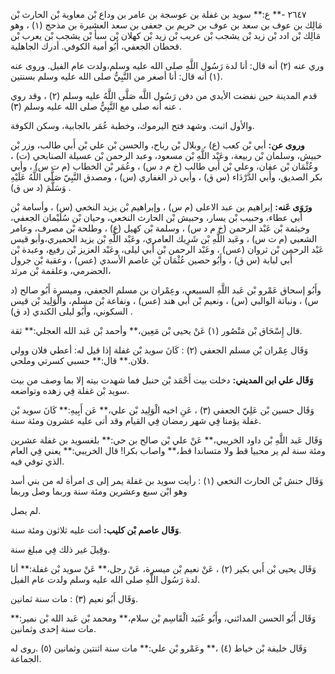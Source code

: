 ٢٦٤٧ -** ع:** سويد بن غفلة بن عوسجة بن عامر بن وداع بْن معاوية بْن الحارث بْن مَالِك بن عوف بن سعد بن عوف بن حريم بن جعفى بن سعد العشيرة بن مذحج (١) ، وهو مَالِك بْن ادد بْن زيد بْن يشجب بْن عريب بْن زيد بْن كهلان بْن سبأ بْن يشجب بْن يعرب بْن قحطان الجعفي، أَبُو أمية الكوفي. أدرك الجاهلية.

وري عنه (٢) أنه قال: أنا لدة رَسُول اللَّهِ صلى الله عليه وسلم،ولدت عام الفيل. وروى عنه (١) أنه قال: أنا أصغر من النَّبِيُّ صلى الله عليه وسلم بسنتين.

قدم المدينة حين نفضت الأيدي من دفن رَسُول اللَّه صَلَّى اللَّهُ عليه وسلم (٢) ، وقد روي عنه أنه صلى مع النَّبِيُّ صلى الله عليه وسلم (٣) .

والأول اثبت. وشهد فتح اليرموك، وخطبة عُمَر بالجابية، وسكن الكوفة.

**وروى عن:** أبي بْن كعب (ع) ، وبلال بْن رباح، والحسن بْن علي بْن أَبي طالب، وزر بْن حبيش، وسلمان بْن ربيعة، وعَبْد اللَّهِ بْن مسعود، وعبد الرحمن بْن عسيلة الصنابحي (ت) ، وعُثْمَان بْن عفان، وعلي بْن أَبي طالب (خ م د س) ، وعُمَر بْن الخطاب (م ت س) ، وأبي بكر الصديق، وأَبي الدَّرْدَاء (س ق) ، وأبي ذر الغفاري (س) ، ومصدق النَّبِيّ صَلَّى اللَّهُ عَلَيْهِ وَسَلَّمَ (د س ق) .

**ورَوَى عَنه:** إبراهيم بن عبد الاعلى (م س) ، وإبراهيم بْن يزيد النخعي (س) ، وأسامة بْن أَبي عطاء، وحبيب بْن يسار، وحبيش بْن الحارث النخعي، وحيان بْن سُلَيْمان الجعفي، وخيثمة بْن عَبْد الرحمن (خ م د س) ، وسلمة بْن كهيل (ع) ، وطلحة بْن مصرف، وعامر الشعبي (م ت س) ، وعَبد اللَّهِ بْن شَرِيك العامري، وعَبْد اللَّهِ بْن يزيد الحميري،وأبو قيس عَبْد الرحمن بْن ثروان (عس) ، وعَبْد الرحمن بْن أَبي ليلى، وعَبْد العزيز بْن رفيع، وعبدة بْن أَبي لبابة (س ق) ، وأَبُو حصين عُثْمَان بْن عاصم الأسدي (عس) ، وعقبة بْن جرول الحضرمي، وعلقمة بْن مرثد،

وأَبُو إسحاق عَمْرو بْن عَبد اللَّهِ السبيعي، وعِمْران بن مسلم الجعفي، وميسرة أَبُو صالح (د س) ، ونباتة الوالبي (س) ، ونعيم بْن أَبي هند (عس) ، ونفاعة بْن مسلم، والْوَلِيد بْن قيس السكوني، وأَبُو ليلى الكندي (د ق) .

قال إِسْحَاق بْن مَنْصُور (١) عَنْ يحيى بْن مَعِين،** وأحمد بْن عَبد الله العجلي:** ثقة.

وَقَال عِمْران بْن مسلم الجعفي (٢) : كَانَ سويد بْن غفلة إذا قيل له: أعطي فلان وولي فلان.** قال:** حسبي كسرتي وملحي.

**وَقَال علي ابن المديني:** دخلت بيت أَحْمَد بْن حنبل فما شهدت بيته إلا بما وصف من بيت سويد بْن غفلة فِي زهده وتواضعه.

وَقَال حسين بْن عَلِيّ الجعفي (٣) ، عَنِ اخيه الْوَلِيد بْن علي،** عَن أَبِيهِ:** كَانَ سويد بْن غفلة يؤمنا فِي شهر رمضان فِي القيام وقد أتى عليه عشرون ومئة سنة.

وَقَال عَبد اللَّهِ بْن داود الخريبي،** عَنْ علي بْن صالح بن حي:** بلغسويد بن غفلة عشرين ومئة سنة لم ير محبيا قط ولا متساندا قط،** واصاب بكرا! قال الخريبي:** يعني فِي العام الذي توفي فيه.

وَقَال حنش بْن الحارث النخعي (١) : رأيت سويد بن غفلة يمر إلى ى امرأة له من بني أسد وهو ابْن سبع وعشرين ومئة سنة وربما وصل وربما

لم يصل.

**وَقَال عاصم بْن كليب:** أتت عليه ثلاثون ومئة سنة.

وقِيلَ غير ذلك فِي مبلغ سنة.

وَقَال يحيى بْن أَبي بكير (٢) ، عَنْ نعيم بْن ميسرة، عَنْ رجل،** عَنْ سويد بْن غفلة:** أنا لدة رَسُول اللَّهِ صلى الله عليه وسلم ولدت عام الفيل.

وَقَال أَبُو نعيم (٣) : مات سنة ثمانين.

وَقَال أَبُو الحسن المدائني، وأَبُو عُبَيد الْقَاسِم بْن سلام،** ومحمد بْن عَبد الله بْن نمير:** مات سنة إحدى وثمانين.

وَقَال خليفة بْن خياط (٤) ،** وعَمْرو بْن علي:** مات سنة اثنتين وثمانين (٥) .روى له الجماعة.